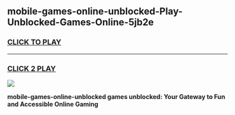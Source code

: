 
## mobile-games-online-unblocked-Play-Unblocked-Games-Online-5jb2e
<h3>
<a href="https://premium76.site?title=mobile-games-online-unblocked&ref=24A">CLICK TO PLAY</a></h3>
<hr>

<h3>
<a href="https://premium76.site?title=mobile-games-online-unblocked&ref=24A">CLICK 2 PLAY</a>
  
</h3>

<a href="https://premium76.site?title=mobile-games-online-unblocked&ref=24A"><img src="https://clearcache.store/games.png"></a>


**mobile-games-online-unblocked games unblocked: Your Gateway to Fun and Accessible Online Gaming**

